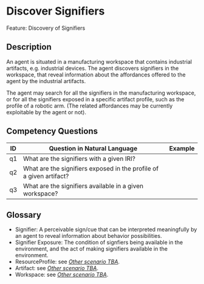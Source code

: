 # Discover Signifiers

Feature: Discovery of Signifiers


## Description
An agent is situated in a manufacturing workspace that contains  industrial artifacts, e.g. industrial devices. The agent discovers signifiers in the workspace, that reveal information about the affordances offered to the agent by the industrial artifacts. 

The agent may search for all the signifiers in the manufacturing workspace, or for all the signifiers exposed in a specific artifact profile, such as the profile of a robotic arm. (The related affordances may be currently exploitable by the agent or not).

## Competency Questions

| ID | Question in Natural Language | Example |
|----|------------------------------|---------|
| q1 | What are the signifiers with a given IRI?                            | |
| q2 | What are the signifiers exposed in the profile of a given artifact?  | |
| q3 | What are the signifiers available in a given workspace?              | |

## Glossary
-	Signifier: A perceivable sign/cue that can be interpreted meaningfully by an agent to reveal information about behavior possibilities.
-	Signifier Exposure: The condition of signfiers being available in the environment, and the act of making signifiers available in the environment.
-	ResourceProfile: see [_Other scenario TBA_]().
-	Artifact: see [_Other scenario TBA_]().
-	Workspace: see [_Other scenario TBA_]().
